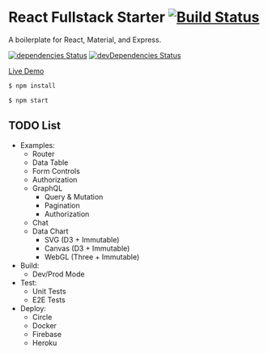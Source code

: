 # React Fullstack Starter [![Build Status](https://circleci.com/gh/Shyam-Chen/React-Fullstack-Starter.png)](https://circleci.com/gh/Shyam-Chen/React-Fullstack-Starter)

A boilerplate for React, Material, and Express.

[![dependencies Status](https://david-dm.org/Shyam-Chen/React-Fullstack-Starter/status.svg)](https://david-dm.org/Shyam-Chen/React-Fullstack-Starter)
[![devDependencies Status](https://david-dm.org/Shyam-Chen/React-Fullstack-Starter/dev-status.svg)](https://david-dm.org/Shyam-Chen/React-Fullstack-Starter?type=dev)

[Live Demo](https://react-by-example.firebaseapp.com/)

```bash
$ npm install
```

```bash
$ npm start
```

## TODO List

* Examples:
  * Router
  * Data Table
  * Form Controls
  * Authorization
  * GraphQL
    * Query & Mutation
    * Pagination
    * Authorization
  * Chat
  * Data Chart
    * SVG (D3 + Immutable)
    * Canvas (D3 + Immutable)
    * WebGL (Three + Immutable)
* Build:
  * Dev/Prod Mode
* Test:
  * Unit Tests
  * E2E Tests
* Deploy:
  * Circle
  * Docker
  * Firebase
  * Heroku
